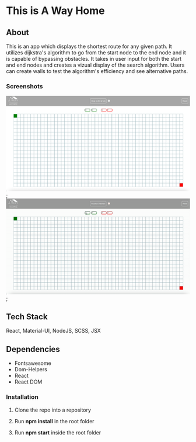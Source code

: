 # This is **A Way Home**

## About

This is an app which displays the shortest route for any given path.
It utilizes dijkstra's algorithm to go from the start node to the end node and it is capable of bypassing obstacles. It takes in user input for both the start and end nodes and creates a vizual display of the search algorithm. Users can create walls to test the algorithm's efficiency and see alternative paths.

### Screenshots

!["Screenshot of the main page"](https://github.com/Baila3/A-Way-Home/blob/master/src/docs/ScreenA-Way-Home.png);
!["Demo of The app"](https://github.com/Baila3/A-Way-Home/blob/master/src/docs/A-Way-Home.gif);

## Tech Stack

React, Material-UI, NodeJS, SCSS, JSX

## Dependencies

- Fontsawesome
- Dom-Helpers
- React
- React DOM

### Installation

1. Clone the repo into a repository

2. Run **npm install** in the root folder

3. Run **npm start** inside the root folder
